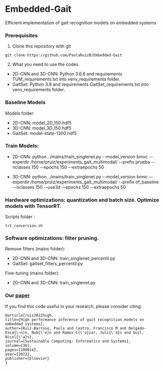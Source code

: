 # Embedded-Gait
 Efficient implementation of gait recognition models on embedded systems
 
### Prerequisites
1. Clone this repository with git
```
git clone https://github.com/PaulaRuizB/Embedded-Gait
```
2. What you need to use the codes 

* 2D-CNN and 3D-CNN: 
Python 3.6.8 and requirements TUM_requirements.txt into venv_requirements folder.
* GaitSet:
Python 3.8 and requirements GaitSet_requirements.txt into venv_requirements folder.

### Baseline Models
Models folder:
* 2D-CNN: model_2D_150.hdf5
* 3D-CNN: model_3D_150.hdf5
* GaitSet: model-state-1300.hdf5 
### Train Models:
* 2D-CNN: 
    python ../mains/train_singlenet.py --model_version bmvc --experdir /home/pruiz/experiments_gait_multimodal/ --prefix prueba --nclasses 150 --epochs 150 --extraepochs 50

* 3D-CNN:
    python ../mains/train_singlenet.py --model_version bmvc --experdir /home/pruiz/experiments_gait_multimodal/ --prefix of_baseline --nclasses 150 --use3d --epochs 150 --extraepochs 50

### Hardware optimizations: quantization and batch size. Optimize models with TensorRT.
Scripts folder :

    trt_conversion.sh
    
### Software optimizations: filter pruning. 
Remove filters (mains folder):
* 2D-CNN and 3D-CNN: train_singlenet_percentil.py
* GaitSet: gaitset_filters_percentil.py

Fine-tuning (mains folder):
* 2D-CNN and 3D-CNN: train_singlenet.py

### Our [paper](https://www.sciencedirect.com/science/article/pii/S2210537922001457)

If you find this code useful in your research, please consider citing:

    @article{ruiz2022high,
    title={High performance inference of gait recognition models on embedded systems},
    author={Ruiz-Barroso, Paula and Castro, Francisco M and Delgado-Esca{\~n}o, Rub{\'e}n and Ramos-C{\'o}zar, Juli{\'a}n and Guil, Nicol{\'a}s},
    journal={Sustainable Computing: Informatics and Systems},
    volume={36},
    pages={100814},
    year={2022},
    publisher={Elsevier}
    }
